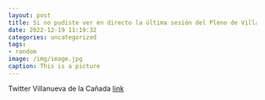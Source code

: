 ```yaml
---
layout: post
title: Si no pudiste ver en directo la última sesión del Pleno de VillanuevaDeLaCañada, te recordamos que puedes hacerlo en diferido  ...
date: 2022-12-19 11:19:32
categories: uncategorized
tags:
- random
image: /img/image.jpg
caption: This is a picture
---
```

Twitter Villanueva de la Cañada [link](https://twitter.com/AytoVDLCanada/status/1604795572707528704)
